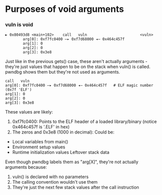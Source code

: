 # Purposes of void arguments


### vuln is void
```
► 0x80493d8 <main+102>    call   vuln                        <vuln>
        arg[0]: 0xf7fc0400 —▸ 0xf7d68000 ◂— 0x464c457f
        arg[1]: 0
        arg[2]: 0
        arg[3]: 0x3e8
```
Just like in the previous gets() case, these aren't actually arguments - they're just values that happen to be on the stack when vuln() is called. pwndbg shows them but they're not used as arguments.


```
call   vuln
arg[0]: 0xf7fc0400 —▸ 0xf7d68000 ◂— 0x464c457f   # ELF magic number (0x7f 'ELF')
arg[1]: 0
arg[2]: 0
arg[3]: 0x3e8
```



These values are likely:

1. 0xf7fc0400: Points to the ELF header of a loaded library/binary (notice 0x464c457f is '.ELF' in hex)
2. The zeros and 0x3e8 (1000 in decimal): Could be:
- Local variables from main()
- Environment setup values
- Runtime initialization values
Leftover stack data


Even though pwndbg labels them as "arg[X]", they're not actually arguments because:

1.  vuln() is declared with no parameters
2. The calling convention wouldn't use them
3. They're just the next few stack values after the call instruction